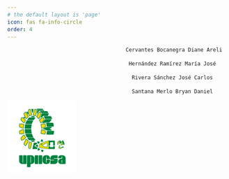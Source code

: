 ```yaml
---
# the default layout is 'page'
icon: fas fa-info-circle
order: 4
---
```

                                          Cervantes Bocanegra Diane Areli

                                           Hernández Ramírez María José
                            
                                            Rivera Sánchez José Carlos

                                            Santana Merlo Bryan Daniel

![](/assets/img/commons/about/ICON-UPIICSA.png)
